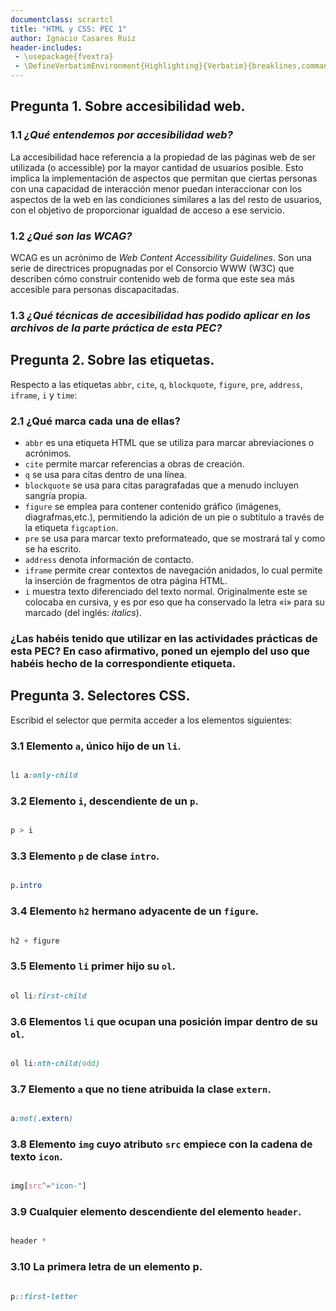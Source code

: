 ```yaml
---
documentclass: scrartcl
title: "HTML y CSS: PEC 1"
author: Ignacio Casares Ruiz
header-includes:
 - \usepackage{fvextra}
 - \DefineVerbatimEnvironment{Highlighting}{Verbatim}{breaklines,commandchars=\\\{\}}
---
```


## Pregunta 1. Sobre accesibilidad web.

### 1.1 _¿Qué entendemos por accesibilidad web?_

La accesibilidad hace referencia a la propiedad de las páginas web de ser utilizada (o accessible) por la mayor cantidad de usuarios posible. Esto implica la implementación de aspectos que permitan que ciertas personas con una capacidad de interacción menor puedan interaccionar con los aspectos de la web en las condiciones similares a las del resto de usuarios, con el objetivo de proporcionar igualdad de acceso a ese servicio.

### 1.2 _¿Qué son las WCAG?_

WCAG es un acrónimo de _Web Content Accessibility Guidelines_. Son una serie de directrices propugnadas por el Consorcio WWW (W3C) que describen cómo construir contenido web de forma que este sea más accesible para personas discapacitadas.

### 1.3 _¿Qué técnicas de accesibilidad has podido aplicar en los archivos de la parte práctica de esta PEC?_

## Pregunta 2. Sobre las etiquetas.

Respecto a las etiquetas `abbr`, `cite`, `q`, `blockquote`, `figure`, `pre`, `address`, `iframe`, `i` y `time`:

### 2.1 ¿Qué marca cada una de ellas?

* `abbr` es una etiqueta HTML que se utiliza para marcar abreviaciones o acrónimos.
* `cite` permite marcar referencias a obras de creación.
* `q` se usa para citas dentro de una línea.
* `blockquote` se usa para citas paragrafadas que a menudo incluyen sangría propia.
* `figure` se emplea para contener contenido gráfico (imágenes, diagrafmas,etc.), permitiendo la adición de un pie o subtítulo a través de la etiqueta `figcaption`.
* `pre` se usa para marcar texto preformateado, que se mostrará tal y como se ha escrito.
* `address` denota información de contacto.
* `iframe` permite crear contextos de navegación anidados, lo cual permite la inserción de fragmentos de otra página HTML.
* `i` muestra texto diferenciado del texto normal. Originalmente este se colocaba en cursiva, y es por eso que ha conservado la letra «i» para su marcado (del inglés: _italics_).

### ¿Las habéis tenido que utilizar en las actividades prácticas de esta PEC? En caso afirmativo, poned un ejemplo del uso que habéis hecho de la correspondiente etiqueta.

## Pregunta 3. Selectores CSS.

Escribid el selector que permita acceder a los elementos siguientes:

### 3.1 Elemento `a`, único hijo de un `li`.

```CSS

li a:only-child

```

### 3.2 Elemento `i`, descendiente de un `p`.

```CSS

p > i

```

### 3.3 Elemento `p` de clase `intro`.

```CSS

p.intro

```

### 3.4 Elemento `h2` hermano adyacente de un `figure`.

```CSS

h2 + figure

```

### 3.5 Elemento `li` primer hijo su `ol`.

```CSS

ol li:first-child

```

### 3.6 Elementos `li` que ocupan una posición impar dentro de su `ol`.

```CSS

ol li:nth-child(odd)

```

### 3.7 Elemento `a` que no tiene atribuida la clase `extern`.

```CSS

a:not(.extern)

```

### 3.8 Elemento `img` cuyo atributo `src` empiece con la cadena de texto `icon`.

```CSS

img[src^="icon-"]

```

### 3.9 Cualquier elemento descendiente del elemento `header`.

```CSS

header *

```

### 3.10 La primera letra de un elemento p.

```CSS

p::first-letter

```